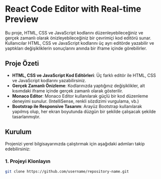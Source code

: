 # React Code Editor with Real-time Preview

Bu proje, HTML, CSS ve JavaScript kodlarını düzenleyebileceğiniz ve gerçek zamanlı olarak önizleyebileceğiniz bir çevrimiçi kod editörü sunar. Kullanıcılar HTML, CSS ve JavaScript kodlarını üç ayrı editörde yazabilir ve yaptıkları değişikliklerin sonuçlarını anında bir iframe içinde görebilirler.

## Proje Özeti

- **HTML, CSS ve JavaScript Kod Editörleri**: Üç farklı editör ile HTML, CSS ve JavaScript kodlarını yazabilirsiniz.
- **Gerçek Zamanlı Önizleme**: Kodlarınızda yaptığınız değişiklikler, alt kısımdaki iframe içinde gerçek zamanlı olarak gösterilir.
- **Monaco Editor**: Monaco Editor kullanılarak güçlü bir kod düzenleme deneyimi sunulur. (IntelliSense, renkli sözdizimi vurgulama, vb.)
- **Bootstrap ile Responsive Tasarım**: Arayüz Bootstrap kullanılarak yapılmış olup, her ekran boyutunda düzgün bir şekilde çalışacak şekilde tasarlanmıştır.

## Kurulum

Projenizi yerel bilgisayarınızda çalıştırmak için aşağıdaki adımları takip edebilirsiniz:

### 1. Projeyi Klonlayın

```bash
git clone https://github.com/username/repository-name.git
